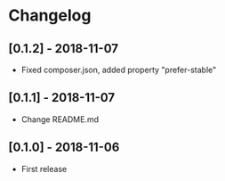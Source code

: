 # Changelog

## [0.1.2] - 2018-11-07

* Fixed composer.json, added property "prefer-stable"

## [0.1.1] - 2018-11-07

* Change README.md

## [0.1.0] - 2018-11-06

* First release